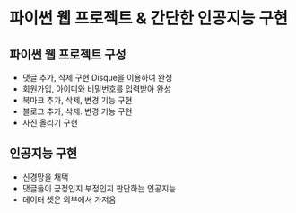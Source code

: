 # 파이썬 웹 프로젝트 & 간단한 인공지능 구현

## 파이썬 웹 프로젝트 구성
- 댓글 추가, 삭제 구현 Disque을 이용하여 완성
- 회원가입, 아이디와 비밀번호를 입력받아 완성
- 북마크 추가, 삭제, 변경 기능 구현
- 블로그 추가, 삭제. 변경 기능 구현
- 사진 올리기 구현


## 인공지능 구현
- 신경망을 채택
- 댓글들이 긍정인지 부정인지 판단하는 인공지능
- 데이터 셋은 외부에서 가져옴
